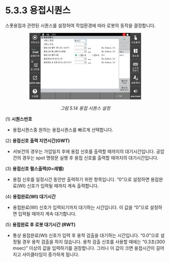 ﻿# 5.3.3 용접시퀀스

스폿용접과 관련된 시퀀스를 설정하여 작업환경에 따라 로봇의 동작을 결정합니다.


<p align=center>
<img src="../../_assets/image_1.png" width="70%"></img>
<em><p align="center">그림 5.14 용접 시퀀스 설정</p></em>
</p>

(1)  **시퀀스번호**
-    용접시퀀스중 원하는 용접시퀀스를 빠르게 선택합니다.
  
(2)  **용접신호 출력 지연시간(GWT)**
-    서보건의 경우는 가압일치 후에 용접 신호를 출력할 때까지의 대기시간입니다.
    공압건의 경우는 spot 명령문 실행 후 용접 신호를 출력할 때까지의 대기시간입니다.

(3)  **용접신호 펄스출력(0=레벨)**
-   용접 신호를 일정시간 동안만 출력하기 위한 항목입니다. “0”으로 설정하면 용접완료(WI) 신호가 입력될 때까지 계속 출력합니다.
  
(4)  **용접완료(WI) 대기시간**
-   용접완료(WI) 신호가 입력되기까지 대기하는 시간입니다. 이 값을 “0”으로 설정하면 입력될 때까지 계속 대기합니다.
  
(5)  **용접완료 후 로봇 대기시간 (RWT)**
-   통상 용접완료(WI) 신호가 입력 후 용착 검출을 대기하는 시간입니다. “0.0”으로 설정될 경우 용착 검출을 하지 않습니다. 용착 검출 신호를 사용할 때에는 “0.3초(300 msec)” 이상의 값을 입력하기를 권장합니다. 그러나 이 값이 크면 용접시간이 길어지고 사이클타임이 증가하게 됩니다.
